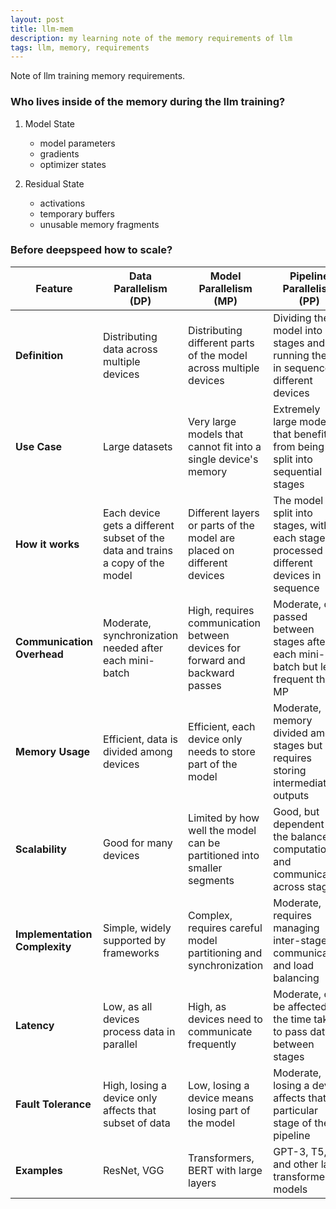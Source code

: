 ```yaml
---
layout: post
title: llm-mem
description: my learning note of the memory requirements of llm
tags: llm, memory, requirements
---
```


Note of llm training memory requirements.


### Who lives inside of the memory during the llm training?
1. Model State
    - model parameters
    - gradients
    - optimizer states

2. Residual State
    - activations
    - temporary buffers
    - unusable memory fragments

### Before deepspeed how to scale?

| Feature                     | Data Parallelism (DP)                                 | Model Parallelism (MP)                                | Pipeline Parallelism (PP)                                |
|-----------------------------|-------------------------------------------------------|------------------------------------------------------|----------------------------------------------------------|
| **Definition**              | Distributing data across multiple devices             | Distributing different parts of the model across multiple devices    | Dividing the model into stages and running them in sequence on different devices |
| **Use Case**                | Large datasets                                        | Very large models that cannot fit into a single device's memory                                          | Extremely large models that benefit from being split into sequential stages |
| **How it works**            | Each device gets a different subset of the data and trains a copy of the model | Different layers or parts of the model are placed on different devices | The model is split into stages, with each stage processed on different devices in sequence |
| **Communication Overhead**  | Moderate, synchronization needed after each mini-batch| High, requires communication between devices for forward and backward passes          | Moderate, data passed between stages after each mini-batch but less frequent than MP |
| **Memory Usage**            | Efficient, data is divided among devices              | Efficient, each device only needs to store part of the model | Moderate, memory divided among stages but requires storing intermediate outputs |
| **Scalability**             | Good for many devices                                 | Limited by how well the model can be partitioned into smaller segments          | Good, but dependent on the balance of computation and communication across stages |
| **Implementation Complexity**| Simple, widely supported by frameworks               | Complex, requires careful model partitioning and synchronization         | Moderate, requires managing inter-stage communication and load balancing |
| **Latency**                 | Low, as all devices process data in parallel          | High, as devices need to communicate frequently          | Moderate, can be affected by the time taken to pass data between stages |
| **Fault Tolerance**         | High, losing a device only affects that subset of data| Low, losing a device means losing part of the model          | Moderate, losing a device affects that particular stage of the pipeline |
| **Examples**                | ResNet, VGG                                           | Transformers, BERT with large layers                             | GPT-3, T5, and other large transformer models                             |




